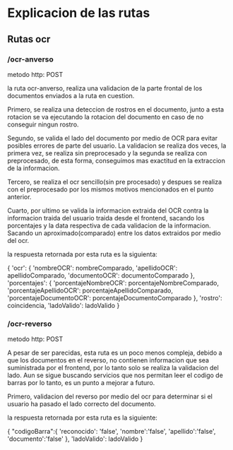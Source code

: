 # Explicacion de las rutas

## Rutas ocr

### /ocr-anverso

metodo http: POST

la ruta ocr-anverso, realiza una validacion de la parte frontal de los documentos enviados a la ruta en cuestion. 

Primero, se realiza una deteccion de rostros en el documento, junto a esta rotacion se va ejecutando la rotacion del documento en caso de no conseguir ningun rostro.

Segundo, se valida el lado del documento por medio de OCR para evitar posibles errores de parte del usuario. La validacion se realiza dos veces, la primera vez, se realiza sin preprocesado y la segunda se realiza con preprocesado, de esta forma, conseguimos mas exactitud en la extraccion de la informacion.

Tercero, se realiza el ocr sencillo(sin pre procesado) y despues se realiza con el preprocesado por los mismos motivos mencionados en el punto anterior.

Cuarto, por ultimo se valida la informacion extraida del OCR contra la informacion traida del usuario traida desde el frontend, sacando los porcentajes y la data respectiva de cada validacion de la informacion. Sacando un aproximado(comparado) entre los datos extraidos por medio del ocr.

la respuesta retornada por esta ruta es la siguienta:

{
  'ocr': {
    'nombreOCR': nombreComparado,
    'apellidoOCR': apellidoComparado,
    'documentoOCR': documentoComparado
  },
  'porcentajes': {
    'porcentajeNombreOCR': porcentajeNombreComparado,
    'porcentajeApellidoOCR': porcentajeApellidoComparado,
    'porcentajeDocumentoOCR': porcentajeDocumentoComparado
  },
  'rostro': coincidencia,
  'ladoValido': ladoValido
}

### /ocr-reverso

metodo http: POST

A pesar de ser parecidas, esta ruta es un poco menos compleja, debido a que los documentos en el reverso, no contienen informacion que sea suministrada por el frontend, por lo tanto solo se realiza la validacion del lado. Aun se sigue buscando servicios que nos permitan leer el codigo de barras por lo tanto, es un punto a mejorar a futuro.

Primero, validacion del reverso por medio del ocr para determinar si el usuario ha pasado el lado correcto del documento.

la respuesta retornada por esta ruta es la siguiente:

{
  "codigoBarra":{
    'reconocido': 'false',
    'nombre':'false',
    'apellido':'false',
    'documento':'false'
  },
  'ladoValido': ladoValido
}